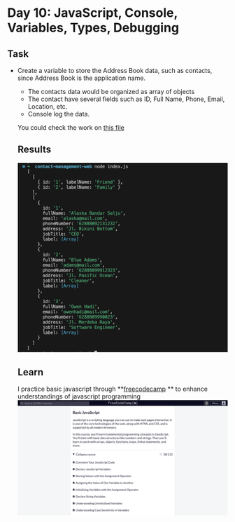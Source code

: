 # Day 10: JavaScript, Console, Variables, Types, Debugging

  ## Task
  - Create a variable to store the Address Book data, such as contacts, since Address Book is the application name.
    - The contacts data would be organized as array of objects
    - The contact have several fields such as ID, Full Name, Phone, Email, Location, etc.
    - Console log the data.

    You could check the work on [this file](https://github.com/navi-0115/bearmentor-logbook-navi/blob/main/month-2/day-10/day-10.js)
    
    ## Results
    ![Results](/month-2/day-10/image.png)

    ## Learn

    I practice basic javascript through **[freecodecamp](https://www.freecodecamp.org/learn/javascript-algorithms-and-data-structures/) ** to enhance understandings of javascript programming
    ![freecodecamp](image-1.png)
